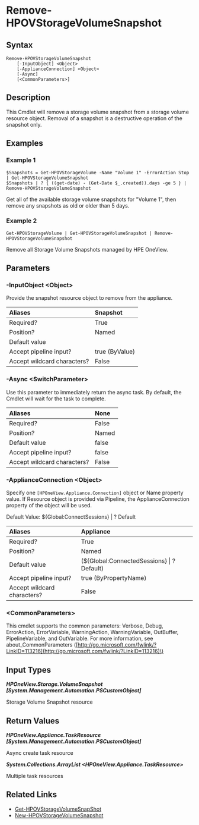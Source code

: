 ﻿---
description: Remove storage volume snapshot resource(s).
---

# Remove-HPOVStorageVolumeSnapshot

## Syntax

```text
Remove-HPOVStorageVolumeSnapshot
    [-InputObject] <Object>
    [-ApplianceConnection] <Object>
    [-Async]
    [<CommonParameters>]
```

## Description

This Cmdlet will remove a storage volume snapshot from a storage volume resource object.  Removal of a snapshot is a destructive operation of the snapshot only.

## Examples

###  Example 1 

```text
$Snapshots = Get-HPOVStorageVolume -Name "Volume 1" -ErrorAction Stop | Get-HPOVStorageVolumeSnapshot
$Snapshots | ? { ((get-date) - (Get-Date $_.created)).days -ge 5 } | Remove-HPOVStorageVolumeSnapshot
```

Get all of the available storage volume snapshots for "Volume 1", then remove any snapshots as old or older than 5 days.

###  Example 2 

```text
Get-HPOVStorageVolume | Get-HPOVStorageVolumeSnapshot | Remove-HPOVStorageVolumeSnapshot
```

Remove all Storage Volume Snapshots managed by HPE OneView.

## Parameters

### -InputObject &lt;Object&gt;

Provide the snapshot resource object to remove from the appliance.

| Aliases | Snapshot |
| :--- | :--- |
| Required? | True |
| Position? | Named |
| Default value |  |
| Accept pipeline input? | true (ByValue) |
| Accept wildcard characters? | False |

### -Async &lt;SwitchParameter&gt;

Use this parameter to immediately return the async task.  By default, the Cmdlet will wait for the task to complete.

| Aliases | None |
| :--- | :--- |
| Required? | False |
| Position? | Named |
| Default value | false |
| Accept pipeline input? | false |
| Accept wildcard characters? | False |

### -ApplianceConnection &lt;Object&gt;

Specify one `[HPOneView.Appliance.Connection]` object or Name property value. If Resource object is provided via Pipeline, the ApplianceConnection property of the object will be used.

Default Value: ${Global:ConnectSessions} | ? Default

| Aliases | Appliance |
| :--- | :--- |
| Required? | True |
| Position? | Named |
| Default value | (${Global:ConnectedSessions} &vert; ? Default) |
| Accept pipeline input? | true (ByPropertyName) |
| Accept wildcard characters? | False |

### &lt;CommonParameters&gt;

This cmdlet supports the common parameters: Verbose, Debug, ErrorAction, ErrorVariable, WarningAction, WarningVariable, OutBuffer, PipelineVariable, and OutVariable. For more information, see about\_CommonParameters \([http://go.microsoft.com/fwlink/?LinkID=113216](http://go.microsoft.com/fwlink/?LinkID=113216)\)

## Input Types

_**HPOneView.Storage.VolumeSnapshot [System.Management.Automation.PSCustomObject]**_

Storage Volume Snapshot resource

## Return Values

_**HPOneView.Appliance.TaskResource [System.Management.Automation.PSCustomObject]**_

Async create task resource

_**System.Collections.ArrayList <HPOneView.Appliance.TaskResource>**_

Multiple task resources

## Related Links

* [Get-HPOVStorageVolumeSnapShot](get-hpovstoragevolumesnapshot.md)
* [New-HPOVStorageVolumeSnapshot](new-hpovstoragevolumesnapshot.md)
